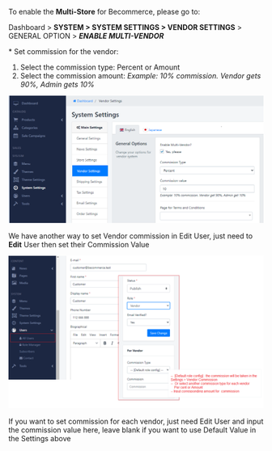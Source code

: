 To enable the **Multi-Store** for Becommerce, please go to:

Dashboard &gt; **SYSTEM &gt; SYSTEM SETTINGS &gt; VENDOR SETTINGS** &gt; GENERAL OPTION &gt; ***ENABLE MULTI-VENDOR***

\* Set commission for the vendor:

1. Select the commission type: Percent or Amount
2. Select the commission amount: *Example: 10% commission. Vendor gets 90%, Admin gets 10%*
 
![](/assets/images/be-vendor-settings/86c8e8e097ff859c20e7670bb69d6634.png)

We have another way to set Vendor commission in Edit User, just need to **Edit** User then set their Commission Value

![](/assets/images/be-vendor-settings/4dad904fc77c3928965c744f6f97a7e8.png)

If you want to set commission for each vendor, just need Edit User and input the commission value here, leave blank if you want to use Default Value in the Settings above